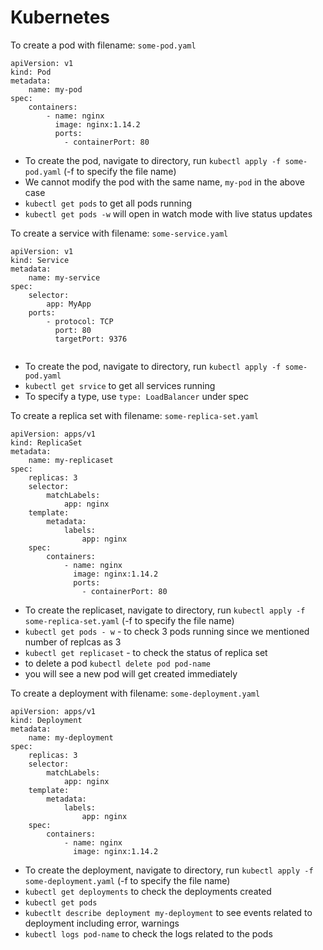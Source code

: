 # Kubernetes

To create a pod with filename: `some-pod.yaml`
```
apiVersion: v1
kind: Pod
metadata:
	name: my-pod
spec:
	containers:
		- name: nginx
	 	  image: nginx:1.14.2
	  	  ports:
	  		- containerPort: 80
```

- To create the pod, navigate to directory, run `kubectl apply -f some-pod.yaml` (-f to specify the file name) 
- We cannot modify the pod with the same name, `my-pod` in the above case
- `kubectl get pods` to get all pods running
- `kubectl get pods -w` will open in watch mode with live status updates

To create a service with filename: `some-service.yaml`
```
apiVersion: v1
kind: Service
metadata:
	name: my-service
spec:
	selector:
		app: MyApp
	ports:
		- protocol: TCP
		  port: 80
		  targetPort: 9376
	
```
- To create the pod, navigate to directory, run `kubectl apply -f some-pod.yaml`
- `kubectl get srvice` to get all services running
- To specify a type, use `type: LoadBalancer` under spec

To create a replica set with filename: `some-replica-set.yaml`
```
apiVersion: apps/v1
kind: ReplicaSet
metadata:
	name: my-replicaset
spec:
	replicas: 3
	selector:
		matchLabels:
			app: nginx
	template:
		metadata:
			labels:
				app: nginx
	spec:
		containers:
			- name: nginx
			  image: nginx:1.14.2
			  ports:
				- containerPort: 80
```
- To create the replicaset, navigate to directory, run `kubectl apply -f some-replica-set.yaml` (-f to specify the file name)
- `kubectl get pods - w` - to check 3 pods running since we mentioned number of replcas as 3
- `kubectl get replicaset`  - to check the status of replica set
- to delete a pod `kubectl delete pod pod-name`
- you will see a new pod will get created immediately

To create a deployment with filename: `some-deployment.yaml`
```
apiVersion: apps/v1
kind: Deployment
metadata:
	name: my-deployment
spec:
	replicas: 3
	selector:
		matchLabels:
			app: nginx
	template:
		metadata:
			labels:
				app: nginx
	spec:
		containers:
			- name: nginx
			  image: nginx:1.14.2
```
- To create the deployment, navigate to directory, run `kubectl apply -f some-deployment.yaml` (-f to specify the file name)
- `kubectl get deployments` to check the deployments created
- `kubectl get pods`
- `kubectlt describe deployment my-deployment` to see events related to deployment including error, warnings
- `kubectl logs pod-name` to check the logs related to the pods

